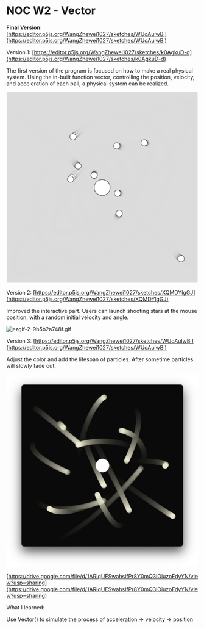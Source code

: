 # NOC W2 - Vector

**Final Version:** [https://editor.p5js.org/WangZhewei1027/sketches/WUoAulwBl](https://editor.p5js.org/WangZhewei1027/sketches/WUoAulwBl)

Version 1: [https://editor.p5js.org/WangZhewei1027/sketches/k0AgkuD-d](https://editor.p5js.org/WangZhewei1027/sketches/k0AgkuD-d)

The first version of the program is focused on how to make a real physical system. Using the in-built function vector, controlling the position, velocity, and acceleration of each ball, a physical system can be realized. 

![截屏2024-02-03 21.50.17.png](NOC%20W2%20-%20Vector%20e3288b33dabf4c77bf70894b4a06dbc9/%25E6%2588%25AA%25E5%25B1%258F2024-02-03_21.50.17.png)

Version 2: [https://editor.p5js.org/WangZhewei1027/sketches/XQMDYlgGJ](https://editor.p5js.org/WangZhewei1027/sketches/XQMDYlgGJ)

Improved the interactive part. Users can launch shooting stars at the mouse position, with a random initial velocity and angle.

![ezgif-2-9b5b2a748f.gif](NOC%20W2%20-%20Vector%20e3288b33dabf4c77bf70894b4a06dbc9/ezgif-2-9b5b2a748f.gif)

Version 3: [https://editor.p5js.org/WangZhewei1027/sketches/WUoAulwBl](https://editor.p5js.org/WangZhewei1027/sketches/WUoAulwBl)

Adjust the color and add the lifespan of particles. After sometime particles will slowly fade out.

![截屏2024-02-05 16.42.29.png](NOC%20W2%20-%20Vector%20e3288b33dabf4c77bf70894b4a06dbc9/%25E6%2588%25AA%25E5%25B1%258F2024-02-05_16.42.29.png)

[https://drive.google.com/file/d/1ARIqUESwahsIfPr8Y0mQ3lOiuzoFdyYN/view?usp=sharing](https://drive.google.com/file/d/1ARIqUESwahsIfPr8Y0mQ3lOiuzoFdyYN/view?usp=sharing)

What I learned:

Use Vector() to simulate the process of acceleration → velocity → position